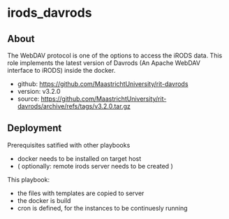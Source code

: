 # irods_davrods

## About 
The WebDAV protocol is one of the options to access the iRODS data.
This role implements the latest version of Davrods (An Apache WebDAV interface
to iRODS) inside the docker.

 - github:    https://github.com/MaastrichtUniversity/rit-davrods
 - version:   v3.2.0
 - source:    https://github.com/MaastrichtUniversity/rit-davrods/archive/refs/tags/v3.2.0.tar.gz

## Deployment

Prerequisites satified with other playbooks
 - docker needs to be installed on target host
 - ( optionally: remote irods server needs to be created )

This playbook:
 - the files with templates are copied to server
 - the docker is build
 - cron is defined, for the instances to be continuesly running

